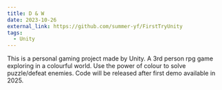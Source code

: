 ```yaml
---
title: D & W
date: 2023-10-26
external_link: https://github.com/summer-yf/FirstTryUnity
tags:
  - Unity
---
```


This is a personal gaming project made by Unity. A 3rd person rpg game exploring in a colourful world. Use the power of colour to solve puzzle/defeat enemies. Code will be released after first demo available in 2025.

<!--more-->
